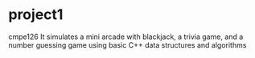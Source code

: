# project1
cmpe126
It simulates a mini arcade with blackjack, a trivia game, and a number guessing game using basic C++ data structures and algorithms
